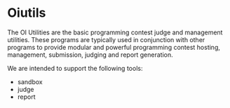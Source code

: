 Oiutils
=======

The OI Utilities are the basic programming contest judge and management utilities. These programs are typically used in conjunction with other programs to provide modular and powerful programming contest hosting, management, submission, judging and report generation.

We are intended to support the following tools:

* sandbox
* judge
* report
